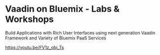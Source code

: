 # Vaadin on Bluemix - Labs & Workshops

Build Applications with Rich User Interfaces using next generation Vaadin Framework and Variety of Bluemix PaaS Services

https://youtu.be/FV1z_obj_Ts

